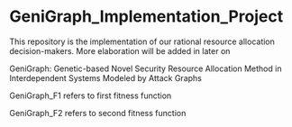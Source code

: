 # GeniGraph_Implementation_Project
This repository is the implementation of our rational resource allocation decision-makers.       More elaboration will be added in later on

GeniGraph: Genetic-based Novel Security Resource Allocation Method in Interdependent Systems Modeled by Attack Graphs

GeniGraph_F1 refers to first fitness function

GeniGraph_F2 refers to second fitness function
